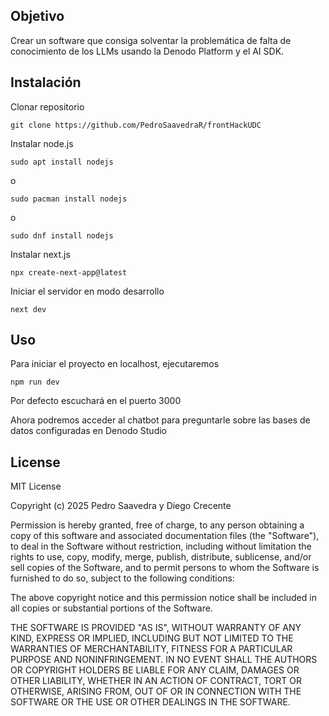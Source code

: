 ## Objetivo

Crear un software que consiga solventar la problemática de falta de conocimiento de los LLMs usando la Denodo Platform y el AI SDK.

## Instalación

Clonar repositorio
```
git clone https://github.com/PedroSaavedraR/frontHackUDC
```


Instalar node.js
```
sudo apt install nodejs
```
o
```
sudo pacman install nodejs
```
o
```
sudo dnf install nodejs
```

Instalar next.js
```
npx create-next-app@latest
```
Iniciar el servidor en modo desarrollo
```
next dev
```

## Uso

Para iniciar el proyecto en localhost, ejecutaremos
```
npm run dev
```
Por defecto escuchará en el puerto 3000

Ahora podremos acceder al chatbot para preguntarle sobre las bases de datos configuradas en Denodo Studio

## License

MIT License

Copyright (c) 2025 Pedro Saavedra y Diego Crecente

Permission is hereby granted, free of charge, to any person obtaining a copy of this software and associated documentation files (the "Software"), to deal in the Software without restriction, including without limitation the rights to use, copy, modify, merge, publish, distribute, sublicense, and/or sell copies of the Software, and to permit persons to whom the Software is furnished to do so, subject to the following conditions:

The above copyright notice and this permission notice shall be included in all copies or substantial portions of the Software.

THE SOFTWARE IS PROVIDED "AS IS", WITHOUT WARRANTY OF ANY KIND, EXPRESS OR IMPLIED, INCLUDING BUT NOT LIMITED TO THE WARRANTIES OF MERCHANTABILITY, FITNESS FOR A PARTICULAR PURPOSE AND NONINFRINGEMENT. IN NO EVENT SHALL THE AUTHORS OR COPYRIGHT HOLDERS BE LIABLE FOR ANY CLAIM, DAMAGES OR OTHER LIABILITY, WHETHER IN AN ACTION OF CONTRACT, TORT OR OTHERWISE, ARISING FROM, OUT OF OR IN CONNECTION WITH THE SOFTWARE OR THE USE OR OTHER DEALINGS IN THE SOFTWARE.



